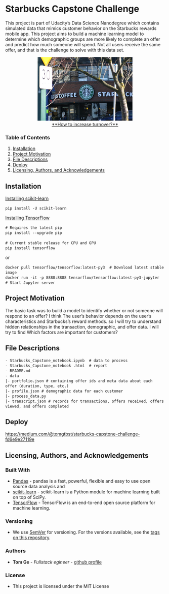 # Starbucks Capstone Challenge

This project is part of Udacity’s Data Science Nanodegree which contains simulated data that mimics customer behavior on the Starbucks rewards mobile app. This project aims to build a machine learning model to determine which demographic groups are more likely to complete an offer and predict how much someone will spend. Not all users receive the same offer, and that is the challenge to solve with this data set.

<div align="center">
<img src="./assets/Starbucks.png" height="200" width="300">
</div>
<div align="center">
<u> **How to increase turnover?** </u>
</div>

### Table of Contents

1. [Installation](#installation)
2. [Project Motivation](#motivation)
3. [File Descriptions](#files)
4. [Deploy](#results)
5. [Licensing, Authors, and Acknowledgements](#licensing)

## Installation <a name="installation"></a>

[Installing scikit-learn](https://scikit-learn.org/stable/install.html)
```
pip install -U scikit-learn
```

[Installing TensorFlow](https://www.tensorflow.org/install)
```
# Requires the latest pip
pip install --upgrade pip

# Current stable release for CPU and GPU
pip install tensorflow
```
or 
```
docker pull tensorflow/tensorflow:latest-py3  # Download latest stable image
docker run -it -p 8888:8888 tensorflow/tensorflow:latest-py3-jupyter  # Start Jupyter server 
```

## Project Motivation<a name="motivation"></a>
The basic task was to build a model to identify whether or not someone will respond to an offer? I think The user’s behavior depends on the user’s characteristics and Starbucks’s reward methods. so I will try to understand hidden relationships in the transaction, demographic, and offer data. I will try to find Which factors are important for customers?


## File Descriptions <a name="files"></a>


```
- Starbucks_Capstone_notebook.ipynb  # data to process 
- Starbucks_Capstone_notebook .html  # report 
- README.md
- data
|- portfolio.json # containing offer ids and meta data about each offer (duration, type, etc.)
|- profile.json # demographic data for each customer
|- process_data.py
|- transcript.json # records for transactions, offers received, offers viewed, and offers completed
```

## Deploy <a name="results"></a>

https://medium.com/@tomgtbst/starbucks-capstone-challenge-fd6e9e27119e



## Licensing, Authors, and Acknowledgements <a name="licensing"></a>

### Built With

* [Pandas](https://pandas.pydata.org/) - pandas is a fast, powerful, flexible and easy to use open source data analysis and 
* [scikit-learn](https://scikit-learn.org) - scikit-learn is a Python module for machine learning built on top of SciPy.
* [TensorFlow](https://www.tensorflow.org/) - TensorFlow is an end-to-end open source platform for machine learning.

### Versioning

* We use [SemVer](http://semver.org/) for versioning. For the versions available, see the [tags on this repository](https://github.com/your/project/tags).

### Authors

* **Tom Ge** - *Fullstack egineer* - [github profile](https://github.com/tomgtqq)

### License

* This project is licensed under the MIT License
